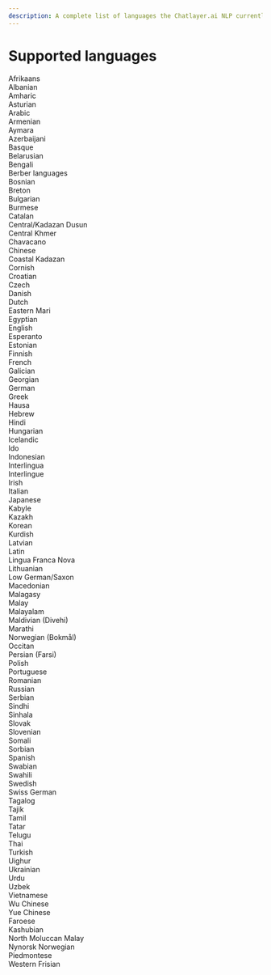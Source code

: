 ```yaml
---
description: A complete list of languages the Chatlayer.ai NLP currently supports.
---
```


# Supported languages

Afrikaans  
Albanian  
Amharic  
Asturian  
Arabic  
Armenian  
Aymara  
Azerbaijani  
Basque  
Belarusian  
Bengali  
Berber languages  
Bosnian  
Breton  
Bulgarian  
Burmese  
Catalan  
Central/Kadazan Dusun  
Central Khmer  
Chavacano  
Chinese  
Coastal Kadazan  
Cornish  
Croatian  
Czech  
Danish  
Dutch  
Eastern Mari  
Egyptian   
English  
Esperanto  
Estonian  
Finnish  
French  
Galician  
Georgian  
German  
Greek  
Hausa  
Hebrew  
Hindi  
Hungarian  
Icelandic  
Ido  
Indonesian  
Interlingua  
Interlingue  
Irish  
Italian  
Japanese  
Kabyle  
Kazakh  
Korean  
Kurdish  
Latvian  
Latin  
Lingua Franca Nova  
Lithuanian  
Low German/Saxon  
Macedonian  
Malagasy  
Malay  
Malayalam  
Maldivian \(Divehi\)  
Marathi  
Norwegian \(Bokmål\)  
Occitan  
Persian \(Farsi\)  
Polish  
Portuguese  
Romanian  
Russian  
Serbian  
Sindhi  
Sinhala  
Slovak  
Slovenian  
Somali  
Sorbian  
Spanish  
Swabian  
Swahili  
Swedish  
Swiss German  
Tagalog  
Tajik  
Tamil  
Tatar  
Telugu  
Thai  
Turkish  
Uighur  
Ukrainian  
Urdu  
Uzbek  
Vietnamese  
Wu Chinese  
Yue Chinese  
Faroese  
Kashubian  
North Moluccan Malay  
Nynorsk Norwegian  
Piedmontese  
Western Frisian


